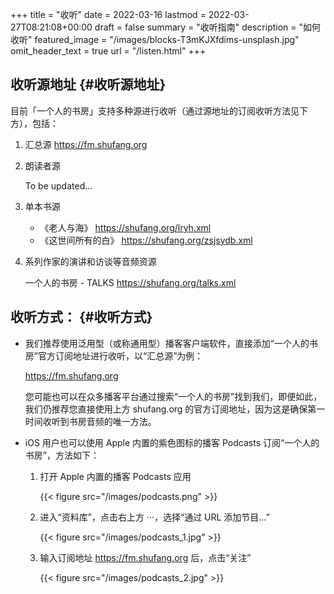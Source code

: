 +++
title = "收听"
date = 2022-03-16
lastmod = 2022-03-27T08:21:08+00:00
draft = false
summary = "收听指南"
description = "如何收听"
featured_image = "/images/blocks-T3mKJXfdims-unsplash.jpg"
omit_header_text = true
url = "/listen.html"
+++

## 收听源地址 {#收听源地址}

目前「一个人的书房」支持多种源进行收听（通过源地址的订阅收听方法见下方），包括：

1.  汇总源 <https://fm.shufang.org>

2.  朗读者源

    To be updated...

3.  单本书源
    -   《老人与海》 <https://shufang.org/lryh.xml>
    - 《这世间所有的白》 <https://shufang.org/zsjsydb.xml>

4.  系列作家的演讲和访谈等音频资源

    一个人的书房 - TALKS <https://shufang.org/talks.xml>


## 收听方式： {#收听方式}

-   我们推荐使用泛用型（或称通用型）播客客户端软件，直接添加“一个人的书房”官方订阅地址进行收听，以“汇总源”为例：

    <https://fm.shufang.org>

    您可能也可以在众多播客平台通过搜索“一个人的书房”找到我们，即便如此，我们仍推荐您直接使用上方 shufang.org 的官方订阅地址，因为这是确保第一时间收听到书房音频的唯一方法。

-   iOS 用户也可以使用 Apple 内置的紫色图标的播客 Podcasts 订阅“一个人的书房”，方法如下：
    1.  打开 Apple 内置的播客 Podcasts 应用

        {{< figure src="/images/podcasts.png" >}}

    2.  进入“资料库”，点击右上方 ···，选择“通过 URL 添加节目…”

        {{< figure src="/images/podcasts_1.jpg" >}}

    3.  输入订阅地址 <https://fm.shufang.org> 后，点击“关注”

        {{< figure src="/images/podcasts_2.jpg" >}}